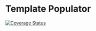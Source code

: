 # Template Populator

[![Coverage Status](https://coveralls.io/repos/github/michaelruocco/template-populator/badge.svg?branch=master)](https://coveralls.io/github/michaelruocco/template-populator?branch=master)